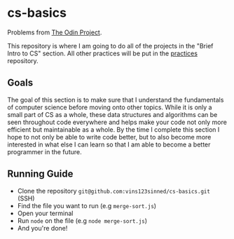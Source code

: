 # cs-basics
Problems from [The Odin Project](https://www.theodinproject.com/paths/full-stack-javascript/courses/javascript). 

This repository is where I am going to do all of the projects in the "Brief Intro to CS" section. All other practices will be put in the [practices](https://github.com/vins123sinned/practices) repository.

## Goals
The goal of this section is to make sure that I understand the fundamentals of computer science before moving onto other topics. While it is only a small part of CS as a whole, these data structures and algorithms can be seen throughout code everywhere and helps make your code not only more efficient but maintainable as a whole. By the time I complete this section I hope to not only be able to write code better, but to also become more interested in what else I can learn so that I am able to become a better programmer in the future.

## Running Guide
* Clone the repository `git@github.com:vins123sinned/cs-basics.git` (SSH)
* Find the file you want to run (e.g `merge-sort.js`)
* Open your terminal
* Run `node` on the file (e.g `node merge-sort.js`)
* And you're done!
